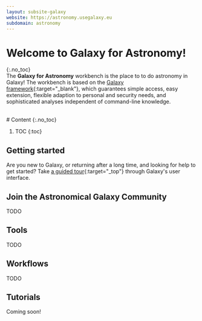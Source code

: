 ```yaml
---
layout: subsite-galaxy
website: https://astronomy.usegalaxy.eu
subdomain: astronomy
---
```


# Welcome to Galaxy for Astronomy!

{:.no_toc}
<br>
The **Galaxy for Astronomy** workbench is the place to to do astronomy in Galaxy! The workbench is based on the [Galaxy framework](https://galaxyproject.org){:target="_blank"},
which guarantees simple access, easy extension, flexible adaption to personal and security needs, and sophisticated analyses independent of command-line knowledge.

<br>
# Content
{:.no_toc}

1. TOC
{:toc}

## Getting started

Are you new to Galaxy, or returning after a long time, and looking for help to get started? Take [a guided tour](https://materials.usegalaxy.eu/tours/core.galaxy_ui){:target="_top"} through Galaxy's user interface.


## Join the Astronomical Galaxy Community

TODO

## Tools

TODO

## Workflows

TODO

## Tutorials

Coming soon!
